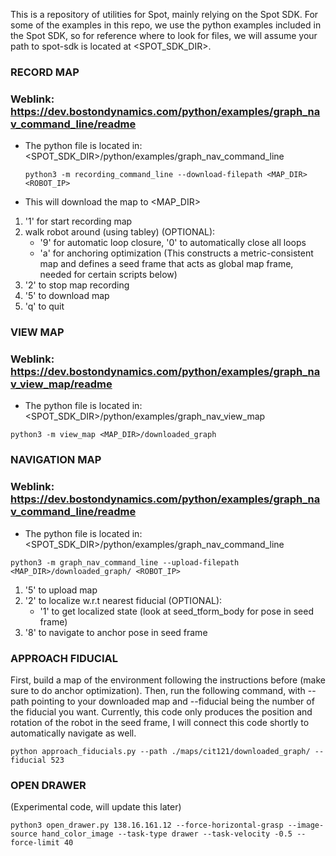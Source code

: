 This is a repository of utilities for Spot, mainly relying on the Spot SDK. For some of the examples in this repo, we use the python examples included in the Spot SDK, so for reference where to look for files, we will assume your path to spot-sdk is located at <SPOT_SDK_DIR>.

### RECORD MAP ###
### Weblink: https://dev.bostondynamics.com/python/examples/graph_nav_command_line/readme
- The python file is located in: <SPOT_SDK_DIR>/python/examples/graph_nav_command_line
	```
	python3 -m recording_command_line --download-filepath <MAP_DIR> <ROBOT_IP>
	```
- This will download the map to <MAP_DIR>
1) '1' for start recording map
2) walk robot around (using tabley)
(OPTIONAL):
	- '9' for automatic loop closure, '0' to automatically close all loops
	- 'a' for anchoring optimization (This constructs a metric-consistent map and defines a seed frame that acts as global map frame, needed for certain scripts below)
3) '2' to stop map recording
4) '5' to download map
5) 'q' to quit

### VIEW MAP ###
### Weblink: https://dev.bostondynamics.com/python/examples/graph_nav_view_map/readme
- The python file is located in: <SPOT_SDK_DIR>/python/examples/graph_nav_view_map
```
python3 -m view_map <MAP_DIR>/downloaded_graph
```
### NAVIGATION MAP ###
### Weblink: https://dev.bostondynamics.com/python/examples/graph_nav_command_line/readme
- The python file is located in: <SPOT_SDK_DIR>/python/examples/graph_nav_command_line
```
python3 -m graph_nav_command_line --upload-filepath <MAP_DIR>/downloaded_graph/ <ROBOT_IP> 
```
1) '5' to upload map
2) '2' to localize w.r.t nearest fiducial
(OPTIONAL):
	- '1' to get localized state (look at seed_tform_body for pose in seed frame)
3) '8' to navigate to anchor pose in seed frame

### APPROACH FIDUCIAL ###
First, build a map of the environment following the instructions before (make sure to do anchor optimization). Then, run the following command, with --path pointing to your downloaded map and --fiducial being the number of the fiducial you want. Currently, this code only produces the position and rotation of the robot in the seed frame, I will connect this code shortly to automatically navigate as well.
```
python approach_fiducials.py --path ./maps/cit121/downloaded_graph/ --fiducial 523
```

### OPEN DRAWER ###
(Experimental code, will update this later)
```
python3 open_drawer.py 138.16.161.12 --force-horizontal-grasp --image-source hand_color_image --task-type drawer --task-velocity -0.5 --force-limit 40
```